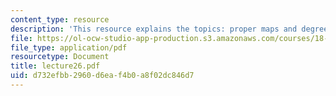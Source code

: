```yaml
---
content_type: resource
description: 'This resource explains the topics: proper maps and degree.'
file: https://ol-ocw-studio-app-production.s3.amazonaws.com/courses/18-101-analysis-ii-fall-2005/d732efbb2960d6eaf4b0a8f02dc846d7_lecture26.pdf
file_type: application/pdf
resourcetype: Document
title: lecture26.pdf
uid: d732efbb-2960-d6ea-f4b0-a8f02dc846d7
---
```

